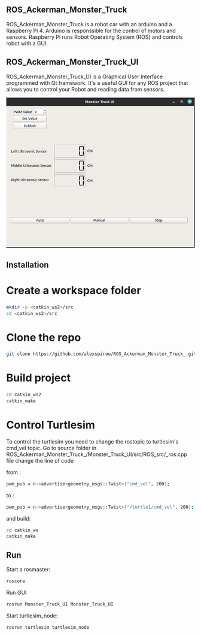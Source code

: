 ## ROS_Ackerman_Monster_Truck

ROS_Ackerman_Monster_Truck is a robot car with an arduino and a Raspberry Pi 4. Arduino is responssible for the control of motors and sensors. Raspberry Pi runs Robot Operating System (ROS) and controls robot with a GUI.

## ROS_Ackerman_Monster_Truck_UI
ROS_Ackerman_Monster_Truck_UI is a Graphical User Interface programmed with Qt framework. It's a useful GUI for any ROS project that allows you to control your Robot and reading data from sensors.


![](/Resources/ui.png)


## Installation

# Create a workspace folder
```bash
mkdir -p <catkin_ws2>/src
cd <catkin_ws2>/src
```
# Clone the repo
```bash
git clone https://github.com/alexspirou/ROS_Ackerman_Monster_Truck_.git
```
# Build project
```bash
cd catkin_ws2
catkin_make
```
# Control Turtlesim
To control the turtlesim you need to change the rostopic to turtlesim's cmd_vel topic.
Go to source folder in ROS_Ackerman_Monster_Truck_/Monster_Truck_UI/src/ROS_src/_ros.cpp file change the line of code

from :
```bash
pwm_pub = n->advertise<geometry_msgs::Twist>("cmd_vel", 200);
```
to :
```bash
pwm_pub = n->advertise<geometry_msgs::Twist>("/turtle1/cmd_vel", 200);
```
and build:
```bash
cd catkin_ws
catkin_make
``````
## Run
Start a rosmaster:
```bash
roscore
```
Run GUI
```bash
rosrun Monster_Truck_UI Monster_Truck_UI 
```
Start turtlesim_node:

```bash
rosrun turtlesim turtlesim_node
```



